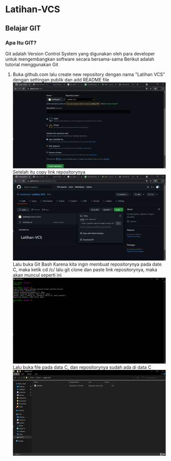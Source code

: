 # Latihan-VCS
## Belajar GIT

### Apa Itu GIT?
Git adalah Version Control System yang digunakan oleh para developer untuk mengembangkan software secara bersama-sama
Berikut adalah tutorial menggunakan Git 
1. Buka github.com lalu create new repository dengan nama "Latihan VCS" dengan settingan publik dan add README file
![Gambar 1](Gambar/ss1.png)
Setelah itu copy link repositorynya
![Gambar 2](Gambar/ss2.png)
Lalu buka Git Bash
Karena kita ingin membuat repositorynya pada date C, maka ketik cd /c/ lalu git clone dan paste link repositorynya, maka akan muncul seperti ini
![Gambar 3](Gambar/ss3.png)
Lalu buka file pada data C, dan repositorynya sudah ada di data C
![Gambar 4](Gambar/ss4.png)